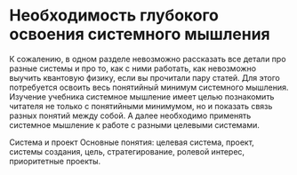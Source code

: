 # Необходимость глубокого освоения системного мышления

К сожалению, в одном разделе невозможно рассказать все детали про разные системы и про то, как с ними работать, как невозможно выучить квантовую физику, если вы прочитали пару статей. Для этого потребуется освоить весь понятийный минимум системного мышления. Изучение учебника системное мышление имеет целью познакомить читателя не только с понятийными минимумом, но и показать связь разных понятий между собой. А далее необходимо применять системное мышление к работе с разными целевыми системами. 


Система и проект
Основные понятия: целевая система, проект, системы создания, цель, стратегирование, ролевой интерес, приоритетные проекты.
